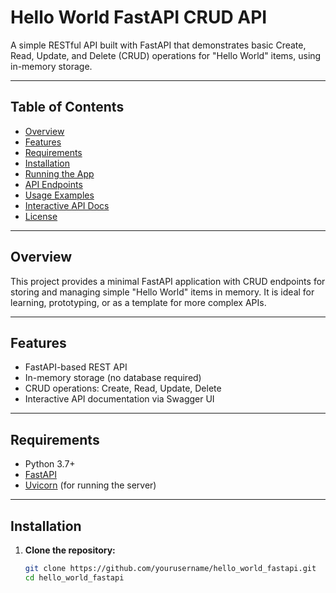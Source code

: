 # Hello World FastAPI CRUD API

A simple RESTful API built with FastAPI that demonstrates basic Create, Read, Update, and Delete (CRUD) operations for "Hello World" items, using in-memory storage.

---

## Table of Contents

- [Overview](#overview)
- [Features](#features)
- [Requirements](#requirements)
- [Installation](#installation)
- [Running the App](#running-the-app)
- [API Endpoints](#api-endpoints)
- [Usage Examples](#usage-examples)
- [Interactive API Docs](#interactive-api-docs)
- [License](#license)

---

## Overview

This project provides a minimal FastAPI application with CRUD endpoints for storing and managing simple "Hello World" items in memory. It is ideal for learning, prototyping, or as a template for more complex APIs.

---

## Features

- FastAPI-based REST API
- In-memory storage (no database required)
- CRUD operations: Create, Read, Update, Delete
- Interactive API documentation via Swagger UI

---

## Requirements

- Python 3.7+
- [FastAPI](https://fastapi.tiangolo.com/)
- [Uvicorn](https://www.uvicorn.org/) (for running the server)

---

## Installation

1. **Clone the repository:**

   ```bash
   git clone https://github.com/yourusername/hello_world_fastapi.git
   cd hello_world_fastapi
